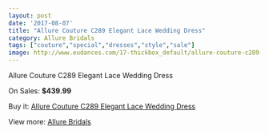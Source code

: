 ```yaml
---
layout: post
date: '2017-08-07'
title: "Allure Couture C289 Elegant Lace Wedding Dress"
category: Allure Bridals
tags: ["couture","special","dresses","style","sale"]
image: http://www.eudances.com/17-thickbox_default/allure-couture-c289-elegant-lace-wedding-dress.jpg
---
```

Allure Couture C289 Elegant Lace Wedding Dress

On Sales: **$439.99**
<a href="https://www.eudances.com/en/allure-bridals/6-allure-couture-c289-elegant-lace-wedding-dress.html"><amp-img layout="responsive" width="600" height="600" src="//www.eudances.com/17-thickbox_default/allure-couture-c289-elegant-lace-wedding-dress.jpg" alt="Allure Couture C289 Elegant Lace Wedding Dress 0" /></a>
<a href="https://www.eudances.com/en/allure-bridals/6-allure-couture-c289-elegant-lace-wedding-dress.html"><amp-img layout="responsive" width="600" height="600" src="//www.eudances.com/20-thickbox_default/allure-couture-c289-elegant-lace-wedding-dress.jpg" alt="Allure Couture C289 Elegant Lace Wedding Dress 1" /></a>
<a href="https://www.eudances.com/en/allure-bridals/6-allure-couture-c289-elegant-lace-wedding-dress.html"><amp-img layout="responsive" width="600" height="600" src="//www.eudances.com/19-thickbox_default/allure-couture-c289-elegant-lace-wedding-dress.jpg" alt="Allure Couture C289 Elegant Lace Wedding Dress 2" /></a>
<a href="https://www.eudances.com/en/allure-bridals/6-allure-couture-c289-elegant-lace-wedding-dress.html"><amp-img layout="responsive" width="600" height="600" src="//www.eudances.com/18-thickbox_default/allure-couture-c289-elegant-lace-wedding-dress.jpg" alt="Allure Couture C289 Elegant Lace Wedding Dress 3" /></a>

Buy it: [Allure Couture C289 Elegant Lace Wedding Dress](https://www.eudances.com/en/allure-bridals/6-allure-couture-c289-elegant-lace-wedding-dress.html "Allure Couture C289 Elegant Lace Wedding Dress")

View more: [Allure Bridals](https://www.eudances.com/en/2-allure-bridals "Allure Bridals")